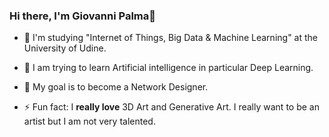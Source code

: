 ### Hi there, I'm Giovanni Palma👋

- 📖 I'm studying "Internet of Things, Big Data & Machine Learning" at the University of Udine.

- 🤔 I am trying to learn Artificial intelligence in particular Deep Learning.

- 🔭 My goal is to become a Network Designer.

- ⚡ Fun fact: I **really love** 3D Art and Generative Art. I really want to be an artist but I am not very talented.
 


<!--
Languages and Tools:
- 👯 I’m looking to collaborate on TradingBet
- 🔭 I’m currently working on 
- 💬 Ask me about ...
- 📫 How to reach me: ...
- 😄 Pronouns: ...
- ⚡ Fun fact: ...
-->
